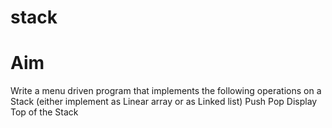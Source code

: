 # stack

# Aim
Write a menu driven program that implements the following operations on a Stack (either implement as Linear array or as Linked list) 
Push 
Pop
Display Top of the Stack
